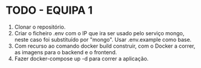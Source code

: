 # TODO - EQUIPA 1

1. Clonar o repositório.
2. Criar o ficheiro .env com o IP que ira ser usado pelo serviço mongo, neste caso foi substituído por "mongo". Usar .env.example como base.
3. Com recurso ao comando docker build construir, com o Docker a correr, as imagens para o backend e o frontend.
4. Fazer docker-compose up -d para correr a aplicação.
